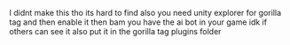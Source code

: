 I didnt make this tho its hard to find also you need unity explorer for gorilla tag and then enable it then bam you have the ai bot in your game idk if others can see it also put it in the gorilla tag plugins folder
